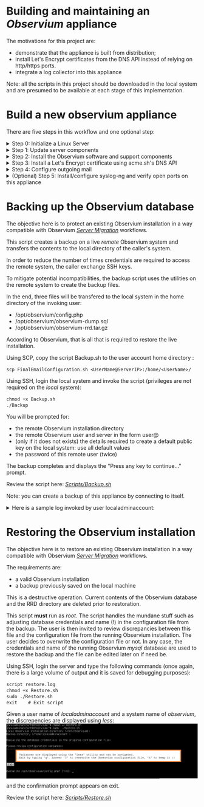 # Building and maintaining an *Observium* appliance

The motivations for this project are:
- demonstrate that the appliance is built from distribution;
- install Let's Encrypt certificates from the DNS API instead of relying on http/https ports.
- integrate a log collector into this appliance

Note: all the scripts in this project should be downloaded in the local system and are presumed to be available at each stage of this implementation.


# Build a new observium appliance

There are five steps in this workflow and one optional step:
<details><summary>Step 0: Initialize a Linux Server</summary>
It is presumed here that a completely default installation will be done. The following notes are for Ubuntu LTS 22.04.4:

- Review the UEFI "Secure Startup" applicable to your hardware. For example, using Hyper-V's Secure Boot, choose ‘Microsoft UEFI Certificate Authority’ to boot from the distribution medium. YMMV.
- Boot from ISO
- Install Ubuntu Server 22.04 using all the default values such as
- Default Language (English)
- Default keyboard layout (English (US)
- Type of install: Ubuntu Server
- Default network configuration (unless no DHCP server is available on the network): note the IP address of the server.
- No Internet proxy
- Default archive mirror(s)
- Guided storage configuration: use the entire disk (use TABs to get to the [Done] button)
- Storage configuration
- and Confirm destructive action: use TAB to get to the continue button
- fill in the appropriate values in the Profile Setup ![Profile](./Resources/Profile_Setup.jpg) and press [Done]

- Skip the "Upgrade to Ubuntu Pro" setup
- Check Install OpenSSH Server, do NOT check Import SSH identity and press [Done]
- Do not install any Featured Server Snaps
- Wait for "Install complete!"
- Press TAB to [Reboot now]
- Wait for "Please remove the installation medium then press ENTER:" message
- If possible, remove the DVD device from the (VM) configuration
- Hit ENTER to initiate the reboot
- and wait until the SSH server is initialized. The last mesage should read "[ OK ] Reached target Cloud-init target."

</details>

<details><summary>Step 1: Update server components</summary>

This script installs the wget utility and updates all components of the server. 

Name resolution is probably not set properly at this point and you should use the server's IP address to login using SSH. You specified the login credentials (UserName and password) in the Profile Setup in Step 0.

Using SCP, copy the script UpdateAll.sh to the user account home directory :

````
scp UpdateAll.sh <UserName@ServerIP>:/home/<UserName>/
````
Using SSH, login the server and type the following commands (there is a large volume of output and it is saved for debugging purposes):
````
sudo -i
script step1.log
chmod +x /home/$SUDO_USER/UpdateAll.sh
/home/$SUDO_USER/UpdateAll.sh
exit	# Exit script
exit	# Exit root
sudo reboot
````

Review the script here: *[Scripts/UpdateAll.sh](https://github.com/SergeCaron/observium_appliance/blob/f7c3afe543a410d8ccf8447607ca682b5df12386/Scripts/UpdateAll.sh)*



</details>

<details><summary>Step 2: Install the Observium software and support components</summary>

This script installs Observium, postfix, and acme.sh: the order is important ;).

The install script for both Observium and acme.sh are downloaded from their respective website at runtime. This is a long running script that will ask for:
- the email address of the user (administrator) registered with *Let's Encrypt*
- Observium installation details:
  - the Observium version you intend to install ("Community Edition" is presumed here)
  - a password for the MySQL *root* administrator. **This password is required to restore a database on this system.**
  - a confirmation to add component 'universe' to all repositories
  - a confirmation to add component 'multiverse' to all repositories
  - a confirmation to install all required libraries
  - the Observium admin user name and password
  - a confirmation to install/configure SNMP daemon and monitor Observium
  - a confirmation to install the UNIX-agent on this server
- Postfix installation details:
  - the mail server configuration type ("Satellite System" was chosen when preparing this list and what follows is probably not complete)
  - the domain name
  - the relayhost ("Satellite System") including port number to send mail to

Upon completion, a simple connectivity test to www.google.com on port 443 should complete with "Verify return code: 0 (ok)".

Using SCP, copy the script InteractiveInstall.sh to the user account home directory :

````
scp InteractiveInstall.sh <UserName@ServerIP>:/home/<UserName>/
````
Using SSH, login the server and type the following commands (again, there is a large volume of output and it is saved for debugging purposes):
````
sudo -i
script step2.log
chmod +x /home/$SUDO_USER/InteractiveInstall.sh
/home/$SUDO_USER/InteractiveInstall.sh
exit	# Exit script
exit	# Exit root
sudo reboot
````
Please be patient... this is a long running install.


Review the script here: *[Scripts/InteractiveInstall.sh](https://github.com/SergeCaron/observium_appliance/blob/f7c3afe543a410d8ccf8447607ca682b5df12386/Scripts/InteractiveInstall.sh)*


Upon reboot, you can access the Observium default web site using (unsecured) HTTP.

Their virtual host declaration is:
````
  <VirtualHost *:80>
    ServerAdmin webmaster@localhost
    DocumentRoot /opt/observium/html
    <FilesMatch \.php$>
      SetHandler application/x-httpd-php
    </FilesMatch>
    <Directory />
            Options FollowSymLinks
            AllowOverride None
    </Directory>
    <Directory /opt/observium/html/>
            DirectoryIndex index.php
            Options Indexes FollowSymLinks MultiViews
            AllowOverride All
            Require all granted
    </Directory>
    ErrorLog  /error.log
    LogLevel warn
    CustomLog  /access.log combined
    ServerSignature On
  </VirtualHost>
````


</details>

<details><summary>Step 3: Install a Let's Encrypt certificate using acme.sh's DNS API</summary>

acme.sh documents their API in *[How to use DNS API](https://github.com/acmesh-official/acme.sh/wiki/dnsapi)*.

DNS settings such as host records (A/AAAA) and Certification Authority Authorization (CAA) records should be properly setup before attempting this step.

This script will install an automatically renewed certificate every 60 days using an API defined by your DNS supplier.

This is a per-DNS service implementation. For example, to issue a certificate using EasyDNS.net, the sequence is:

````
export EASYDNS_Token="xxxxxxxxxxxxxxx.xxxxxxxx"
export EASYDNS_Key="apixxxxxxxxxxxxxx.xxxxxxxx"
.acme.sh/acme.sh --issue --dns dns_easydns -d example.com

````
According to the *acme.sh* wiki, the EASYDNS_Token and EASYDNS_Key will be saved in ~/.acme.sh/account.conf and will be reused when needed. This may be a security risk in your environment.

Your service provider will use different tokens, per their own API. The script defaults to the *Google Cloud DNS API*. The CertificateInstall.sh script requires some editing to supply these secrets. Editing should occur in the home directory of *root* where Let's Encrypt is installed. The script waits for user confirmation before installing the certificate in *apache*'s directory. In case something is wrong, abort the script, edit and retry.

The *apache* virtual host declaration installed by *Observium* is replaced during this operation to allow secure web access. This host declaration reflects the location of the *Let's Encrypt* certificate.

Review this host declaration here: *[Scripts/000-default.conf](https://github.com/SergeCaron/observium_appliance/blob/f7c3afe543a410d8ccf8447607ca682b5df12386/Scripts/000-default.conf)*

Using SCP, copy the script InteractiveInstall.sh and the 000-default.conf file to the user account home directory :

````
scp CertificateInstall.sh <UserName@ServerIP>:/home/<UserName>/
scp 000-default.conf <UserName@ServerIP>:/home/<UserName>/
````
Using SSH, login the server and type the following commands (again, there is a large volume of output and it is saved for debugging purposes):
````
sudo -i
script step3.log
chmod +x /home/$SUDO_USER/CertificateInstall.sh
vi /home/$SUDO_USER/CertificateInstall.sh   # this is a place holder for your favorite editor
/home/$SUDO_USER/CertificateInstall.sh
exit	# Exit script
exit	# Exit root

````
A reboot is not necessary. After you adjust your internal DNS server, the Observium web site is accessible using (secure) HTTPS. Unsecure access will be redirected to the secure virtual host.


Review the script here: *[Scripts/CertificateInstall.sh](https://github.com/SergeCaron/observium_appliance/blob/f7c3afe543a410d8ccf8447607ca682b5df12386/Scripts/CertificateInstall.sh)*






</details>

<details><summary>Step 4: Configure outgoing mail</summary>

This enables a send-only email server, powered by Postfix, with encryption.

This is the sempiternal situation: edit the postfix configuration files to specify the location of the certificate and enable secure transport.

'vi' and 'nano' are installed by default in the Linux distribution used in Step 0 and either can be used to edit /etc/postfix/main.cf and /etc/postfix/master.cf.

The secure protocols are not enabled by default. In /etc/postfix/master.cf, uncomment the lines enabling secure transport (smtps) for this host only. Change
````
# Choose one: enable smtps for loopback clients only, or for any client.
#127.0.0.1:smtps inet n  -       y       -       -       smtpd
#smtps     inet  n       -       y       -       -       smtpd
#  -o syslog_name=postfix/smtps
#  -o smtpd_tls_wrappermode=yes
#  -o smtpd_sasl_auth_enable=yes
#  -o smtpd_reject_unlisted_recipient=no
#  -o smtpd_client_restrictions=$mua_client_restrictions
#  -o smtpd_helo_restrictions=$mua_helo_restrictions
#  -o smtpd_sender_restrictions=$mua_sender_restrictions
#  -o smtpd_recipient_restrictions=
#  -o smtpd_relay_restrictions=permit_sasl_authenticated,reject
#  -o milter_macro_daemon_name=ORIGINATING
````
to:
````
# Choose one: enable smtps for loopback clients only, or for any client.
127.0.0.1:smtps inet n  -       y       -       -       smtpd
#smtps     inet  n       -       y       -       -       smtpd
  -o syslog_name=postfix/smtps
  -o smtpd_tls_wrappermode=yes
  -o smtpd_sasl_auth_enable=yes
  -o smtpd_reject_unlisted_recipient=no
  -o smtpd_client_restrictions=$mua_client_restrictions
  -o smtpd_helo_restrictions=$mua_helo_restrictions
  -o smtpd_sender_restrictions=$mua_sender_restrictions
  -o smtpd_recipient_restrictions=
  -o smtpd_relay_restrictions=permit_sasl_authenticated,reject
  -o milter_macro_daemon_name=ORIGINATING
````
There are several changes needed in /etc/postfix/main.cf.
- this server is its own MTA. Change the line "append_dot_mydomain = no" to "append_dot_mydomain = yes"

- change the "TLS parameters" referring to a "snakeoil" certificate as well as the smtpd security level. Change:
````
smtpd_tls_cert_file=/etc/ssl/certs/ssl-cert-snakeoil.pem
smtpd_tls_key_file=/etc/ssl/private/ssl-cert-snakeoil.key
smtpd_tls_security_level=may
smtp_tls_security_level=may

to read:

smtpd_tls_cert_file=/etc/apache2/certificate/apache-certificate.crt
smtpd_tls_key_file=/etc/apache2/certificate/apache.key
smtpd_tls_CAfile=/etc/apache2/certificate/server-ca.crt
smtpd_tls_security_level=secure
smtp_tls_security_level=secure

````
- and save the file. Use the command "sudo dpkg-reconfigure postfix" to configure other parameters. Otherwise after modifying main.cf, be sure to run 'systemctl reload postfix'. 

Finally, an external email address must be provided to redirect emails to postmaster and to root. This email address is tested once by itself and then redirection is  tested. A third email is sent using the PHP transport thaat is used by default in *Observium*.
These tests are carried out as the Observium user, not root and the emails should appear with the name supplied in Step 0. 
A summary of variances from the default configuration is also printed for review. In case of doubt, *[see this configuration guide](https://wiki.archlinux.org/title/Postfix)*.

Using SCP, copy the script FinalEmailConfiguration.sh to the user account home directory :
````
scp FinalEmailConfiguration.sh <UserName@ServerIP>:/home/<UserName>/
````
Using SSH, login the server and type the following commands. Do not *sudo* the script: we want the mail test to be carried under the Observium user account:
````
script step4.log
chmod +x FinalEmailConfiguration.sh
./FinalEmailConfiguration.sh
exit	# Exit script

````
Review the script here:  *[Scripts/FinalEmailConfiguration.sh](https://github.com/SergeCaron/observium_appliance/blob/f7c3afe543a410d8ccf8447607ca682b5df12386/Scripts/FinalEmailConfiguration.sh)*

The output of the script is:
````
External email address where postmaster's and root's mail is redirected [<email address provided to Let's Encrypt>]:
Creating aliases...
Sending a test message...
Sending a test message from the php transport...
Accepted
-----------------------------------------------------------
After editing, these parameters differ from the default configuration:

postconf: warning: /etc/postfix/master.cf: undefined parameter: mua_sender_restrictions
postconf: warning: /etc/postfix/master.cf: undefined parameter: mua_client_restrictions
postconf: warning: /etc/postfix/master.cf: undefined parameter: mua_helo_restrictions
alias_database = hash:/etc/aliases
alias_maps = hash:/etc/aliases
append_dot_mydomain = yes
biff = no
compatibility_level = 3.6
inet_interfaces = loopback-only
inet_protocols = all
mailbox_size_limit = 0
mydestination = <FQDN of this server>, observium, localhost.localdomain, localhost
myhostname = <FQDN of this server>
mynetworks = 127.0.0.0/8 [::ffff:127.0.0.0]/104 [::1]/128
myorigin = /etc/mailname
readme_directory = no
recipient_delimiter = +
relayhost = <smarthost FQDN and port number provided in Step 2>
smtp_tls_CApath = /etc/ssl/certs
smtp_tls_security_level = secure
smtp_tls_session_cache_database = btree:${data_directory}/smtp_scache
smtpd_banner = $myhostname ESMTP $mail_name (Ubuntu)
smtpd_relay_restrictions = permit_mynetworks permit_sasl_authenticated defer_unauth_destination
smtpd_tls_CAfile = /etc/apache2/certificate/server-ca.crt
smtpd_tls_cert_file = /etc/apache2/certificate/apache-certificate.crt
smtpd_tls_key_file = /etc/apache2/certificate/apache.key
smtpd_tls_security_level = secure

Done!
````

</details>

<details><summary>(Optional) Step 5: Install/configure syslog-ng and verify open ports on this appliance</summary>

Install a log collector: see **[Observium's Syslog Integration](https://docs.observium.org/syslog/)** for a complete description of this feature.

Observium suggested edits (in two groups) are:

**Lines @@ -6,7 +6,16 @@ YMMV**
````
 # First, set some global options.
+# Observium: see https://docs.observium.org/syslog/
+# Make sure these options are set :
+#
+# options {
+#    chain_hostnames(0);
+#    keep_hostname(1);
+#    use_dns(no);
+# };
+
 options { chain_hostnames(off); flush_lines(0); use_dns(no); use_fqdn(no);
          dns_cache(no); owner("root"); group("adm"); perm(0640);
-         stats_freq(0); bad_hostname("^gconfd$");
+         stats_freq(0); bad_hostname("^gconfd$"); keep_hostname(1);
 };
````

**Lines @@ -82,4 +91,18 @@ YMMV**
````
 destination d_ppp { file("/var/log/ppp.log"); };

+# Observium: see https://docs.observium.org/syslog/
+#
+source s_net {
+    udp();
+ };
+
+destination d_observium {
+    program("/opt/observium/syslog.php" template ("$HOST||$FACILITY||$LEVEL_NUM||$LEVEL||$TAG||$YEAR-$MONTH-$DAY $HOUR:$MIN:$SEC||$MSG||$PROGRAM\n") );
+ };
+ log {
+    source(s_net);
+    destination(d_observium);
+ };
+
 ########################
 # Filters
````

Using SSH, login the server and type the following commands:
````
sudo apt install syslog-ng
sudo <your favorite editor> /etc/syslog-ng/syslog-ng.conf  # Insert/Replace the lines marked with +-
sudo service syslog-ng restart
sudo lsof -i -nP
````
The last line verifies open ports on the server. It should look like this:
````
COMMAND    PID              USER   FD   TYPE DEVICE SIZE/OFF NODE NAME
systemd-n  677   systemd-network   18u  IPv4  35292      0t0  UDP <IP>:68
systemd-r  679   systemd-resolve   13u  IPv4  40011      0t0  UDP 127.0.0.53:53
systemd-r  679   systemd-resolve   14u  IPv4  40012      0t0  TCP 127.0.0.53:53 (LISTEN)
snmpd      735       Debian-snmp    6u  IPv4  35549      0t0  UDP 127.0.0.1:161
sshd       789              root    3u  IPv4  35478      0t0  TCP *:22 (LISTEN)
sshd       789              root    4u  IPv6  35480      0t0  TCP *:22 (LISTEN)
mysqld    1448             mysql   32u  IPv4  42220      0t0  TCP 127.0.0.1:33060 (LISTEN)
mysqld    1448             mysql   71u  IPv4  43086      0t0  TCP 127.0.0.1:3306 (LISTEN)
apache2   4379              root    4u  IPv6  49954      0t0  TCP *:80 (LISTEN)
apache2   4379              root    6u  IPv6  49958      0t0  TCP *:443 (LISTEN)
apache2   4380          www-data    4u  IPv6  49954      0t0  TCP *:80 (LISTEN)
apache2   4380          www-data    6u  IPv6  49958      0t0  TCP *:443 (LISTEN)
apache2   4381          www-data    4u  IPv6  49954      0t0  TCP *:80 (LISTEN)
apache2   4381          www-data    6u  IPv6  49958      0t0  TCP *:443 (LISTEN)
apache2   4382          www-data    4u  IPv6  49954      0t0  TCP *:80 (LISTEN)
apache2   4382          www-data    6u  IPv6  49958      0t0  TCP *:443 (LISTEN)
apache2   4383          www-data    4u  IPv6  49954      0t0  TCP *:80 (LISTEN)
apache2   4383          www-data    6u  IPv6  49958      0t0  TCP *:443 (LISTEN)
apache2   4384          www-data    4u  IPv6  49954      0t0  TCP *:80 (LISTEN)
apache2   4384          www-data    6u  IPv6  49958      0t0  TCP *:443 (LISTEN)
xinetd    5462              root    5u  IPv6  52089      0t0  TCP *:36602 (LISTEN)
master    6718              root   13u  IPv4  60885      0t0  TCP 127.0.0.1:25 (LISTEN)
master    6718              root   14u  IPv6  60886      0t0  TCP [::1]:25 (LISTEN)
master    6718              root   18u  IPv4  60890      0t0  TCP 127.0.0.1:465 (LISTEN)
syslog-ng 9192              root   11u  IPv4  82184      0t0  UDP *:514
````


Finally, login your Observium appliance and enable syslog in the *Settings* configuration GUI. ![Enable_Syslog](./Resources/Enable_Syslog.jpg)
</details>

# Backing up the Observium database

The objective here is to protect an existing Observium installation in a way compatible with Observium *[Server Migration](https://docs.observium.org/server-migration/)* workflows.

This script creates a backup on a live *remote* Observium system and transfers the contents to the local directory of the caller's system.

In order to reduce the number of times credentials are required to access the remote system, the caller exchange SSH keys.

To mitigate potential incompatibilities, the backup script uses the utilities on the remote system to create the backup files.

In the end, three files will be transfered to the local system in the home directory of the invoking user:
- /opt/observium/config.php
- /opt/observium/observium-dump.sql
- /opt/observium/observium-rrd.tar.gz

According to Observium, that is all that is required to restore the live installation.

Using SCP, copy the script Backup.sh to the user account home directory :
````
scp FinalEmailConfiguration.sh <UserName@ServerIP>:/home/<UserName>/
````
Using SSH, login the local system and invoke the script (privileges are not required on the *local* system):
````
chmod +x Backup.sh
./Backup
````
You will be prompted for:
- the remote Observium installation directory 
- the remote Observium user and server in the form user@<IP Address>
- (only if it does not exists) the details required to create a default public key on the local system: use all default values
- the password of this remote user (twice)

The backup completes and displays the "Press any key to continue..." prompt.

Review the script here:  *[Scripts/Backup.sh](https://github.com/SergeCaron/observium_appliance/blob/f7c3afe543a410d8ccf8447607ca682b5df12386/Scripts/Backup.sh)*

Note: you can create a backup of this appliance by connecting to itself.
<details><summary>Here is a sample log invoked by user localadminaccount:</summary>

````
Remote Observium installation directory [/opt/observium]:
Enter remote Observium user and server in the form user@<IP Address>: localadminaccount@127.0.0.1

Copying the remote Observium server data. The local user password may be required twice:
Generating public/private rsa key pair.
Enter file in which to save the key (/home/localadminaccount/.ssh/id_rsa):
Enter passphrase (empty for no passphrase):
Enter same passphrase again:
Your identification has been saved in /home/localadminaccount/.ssh/id_rsa
Your public key has been saved in /home/localadminaccount/.ssh/id_rsa.pub
The key fingerprint is:
SHA256:qUhXDwILD13YLu0fvC/0Ci1hTRtgGAmED8qzIgYXWts localadminaccount@observium
The key's randomart image is:
+---[RSA 3072]----+
| o=ooB+          |
|o o+=+..         |
|o= +oo. =        |
|+o+ E o= *       |
|..o .o+.S .      |
|oo . +.++        |
|+   . +o.+       |
|       o+ .      |
|        .+.      |
+----[SHA256]-----+
The authenticity of host '127.0.0.1 (127.0.0.1)' can't be established.
ED25519 key fingerprint is SHA256:hIJ7tVGSkocFk0bJH6OO6U8emE1Ilw0o7VHZ37Ist/8.
This key is not known by any other names
Are you sure you want to continue connecting (yes/no/[fingerprint])? yes
Warning: Permanently added '127.0.0.1' (ED25519) to the list of known hosts.
localadminaccount@127.0.0.1's password:
localadminaccount@127.0.0.1's password:
Creating backup files on the source Observium server ...
config.php                                                                            100% 1459     1.4MB/s   00:00
Enter password: ... database dump completed.
 ... rrd data compression completed.

Copying backup files from the remote Observium server ...
observium-rrd.tar.gz                                                                  100%  153KB 137.1MB/s   00:00
observium-dump.sql                                                                    100%  191KB  19.4MB/s   00:00
 ... done!

Press any key to continue...
````

</details>

# Restoring the Observium installation

The objective here is to restore an existing Observium installation in a way compatible with Observium *[Server Migration](https://docs.observium.org/server-migration/)* workflows.

The requirements are:
- a valid Observium installation
- a backup previously saved on the local machine

This is a destructive operation. Current contents of the Observium database and the RRD directory are deleted prior to restoration.

This script **must** run as *root*. The script handles the mundane stuff such as adjusting database credentials and name (!) in the configuration file from the backup. The user is then invited to review discrepancies between this file  and the configuration file from the running Observium installation. The user decides to overwrite the configuration file or not. In any case, the credentials and name of the running Observium *mysql* database are used to restore the backup and the file can be edited later on if need be.

Using SSH, login the server and type the following commands (once again, there is a large volume of output and it is saved for debugging purposes):
````
script restore.log
chmod +x Restore.sh
sudo ./Restore.sh
exit	# Exit script
````
Given a user name of *localadminaccount* and a system name of *observium*, the discrepencies are displayed using *less*: ![Show_Discrepencies](./Resources/Restore_Review_Variances.jpg) and the confirmation prompt appears on exit.

Review the script here:  *[Scripts/Restore.sh](https://github.com/SergeCaron/observium_appliance/blob/f7c3afe543a410d8ccf8447607ca682b5df12386/Scripts/Restore.sh)*


